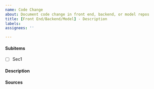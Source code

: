 ```yaml
---
name: Code Change
about: Document code change in front end, backend, or model repos
title: [Front End/Backend/Model] - Description
labels: 
assignees: ''

---
```


#### Subitems
- [ ] Sec1

#### Description

#### Sources
